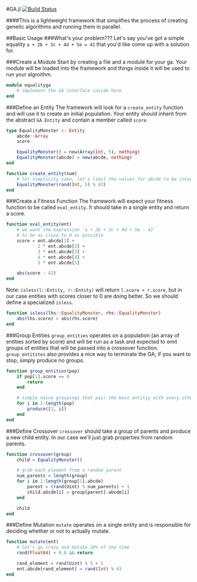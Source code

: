 #GA.jl
[![Build Status](https://travis-ci.org/WestleyArgentum/GA.jl.png?branch=master)](https://travis-ci.org/WestleyArgentum/GA.jl)

####This is a lightweight framework that simplifies the process of creating genetic algorithms and running them in parallel.

##Basic Usage
###What's your problem???
Let's say you've got a simple equality `a + 2b + 3c + 4d + 5e = 42` that you'd like come up with a solution for.

###Create a Module
Start by creating a file and a module for your ga. Your module will be loaded into the framework and things inside it will be used to run your algroithm.

```julia
module equalityga
    # implement the GA interface inside here
end
```

###Define an Entity
The framework will look for a `create_entity` function and will use it to create an initial population. Your entity should inherit from the abstract `GA.Entity` and contain a member called `score`.

```julia
type EqualityMonster <: Entity
    abcde::Array
    score

    EqualityMonster() = new(Array(Int, 5), nothing)
    EqualityMonster(abcde) = new(abcde, nothing)
end

function create_entity(num)
    # for simplicity sake, let's limit the values for abcde to be integers in [-42, 42]
    EqualityMonster(rand(Int, 5) % 43)
end
```

###Create a Fitness Function
The framework will expect your fitness function to be called `eval_entity`. It should take in a single entity and return a score.

```julia
function eval_entity(ent)
    # we want the expression `a + 2b + 3c + 4d + 5e - 42`
    # to be as close to 0 as possible
    score = ent.abcde[1] +
            2 * ent.abcde[2] +
            3 * ent.abcde[3] +
            4 * ent.abcde[4] +
            5 * ent.abcde[5]

    abs(score - 42)
end
```

Note: `isless(l::Entity, r::Entity)` will return `l.score < r.score`, but in our case entities with scores closer to 0 are doing better. So we should define a specialized `isless`.

```julia
function isless(lhs::EqualityMonster, rhs::EqualityMonster)
    abs(lhs.score) > abs(rhs.score)
end
```

###Group Entities
`group_entities` operates on a population (an array of entities sorted by score) and will be run as a task and expected to emit groups of entities that will be passed into a crossover function. `group_entitites` also provides a nice way to terminate the GA; if you want to stop, simply produce no groups.

```julia
function group_entities(pop)
    if pop[1].score == 0
        return
    end

    # simple naive groupings that pair the best entitiy with every other
    for i in 1:length(pop)
        produce([1, i])
    end
end
```

###Define Crossover
`crossover` should take a group of parents and produce a new child entity. In our case we'll just grab properties from random parents.

```julia
function crossover(group)
    child = EqualityMonster()

    # grab each element from a random parent
    num_parents = length(group)
    for i in 1:length(group[1].abcde)
        parent = (rand(Uint) % num_parents) + 1
        child.abcde[i] = group[parent].abcde[i]
    end

    child
end
```

###Define Mutation
`mutate` operates on a single entity and is responsible for deciding whether or not to actually mutate.

```julia
function mutate(ent)
    # let's go crazy and mutate 20% of the time
    rand(Float64) < 0.8 && return

    rand_element = rand(Uint) % 5 + 1
    ent.abcde[rand_element] = rand(Int) % 43
end
```
